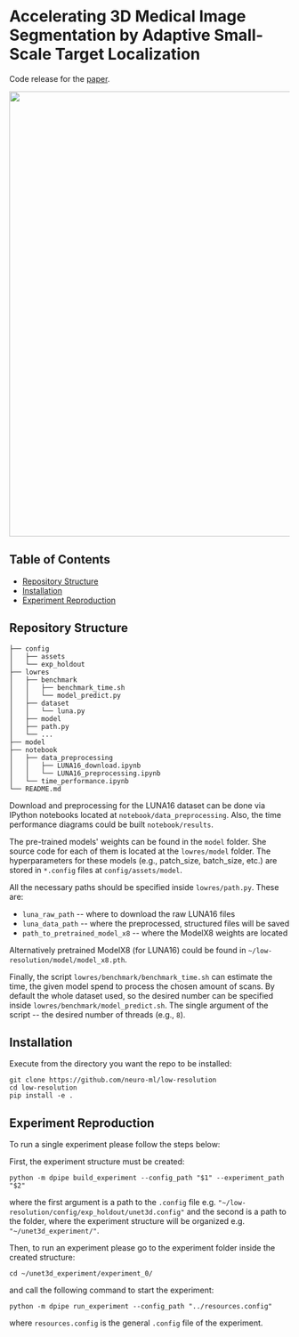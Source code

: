 # Accelerating 3D Medical Image Segmentation by Adaptive Small-Scale Target Localization
Code release for the [paper](https://www.mdpi.com/2313-433X/7/2/35).

<div align="center">
<img src="https://user-images.githubusercontent.com/25771270/139200236-e20097b7-7a94-49b5-9be3-3af0411038b7.png" width="800">
</div>

## Table of Contents
* [Repository Structure](#repository-structure)
* [Installation](#installation)
* [Experiment Reproduction](#experiment-reproduction)

## Repository Structure
```
├── config
│   ├── assets
│   └── exp_holdout
├── lowres
│   ├── benchmark
│   │   ├── benchmark_time.sh
│   │   └── model_predict.py
│   ├── dataset
│   │   └── luna.py
│   ├── model
│   ├── path.py
│   └── ...
├── model
├── notebook
│   ├── data_preprocessing
│   │   ├── LUNA16_download.ipynb
│   │   └── LUNA16_preprocessing.ipynb
│   └── time_performance.ipynb
└── README.md
```
Download and preprocessing for the LUNA16 dataset can be done via IPython notebooks located at `notebook/data_preprocessing`. Also, the time performance diagrams could be built `notebook/results`.

The pre-trained models' weights can be found in the `model` folder. She source code for each of them is located at the `lowres/model` folder. The hyperparameters for these models (e.g., patch_size, batch_size, etc.) are stored in `*.config` files at `config/assets/model`.

All the necessary paths should be specified inside `lowres/path.py`. These are:
- `luna_raw_path` -- where to download the raw LUNA16 files
- `luna_data_path` -- where the preprocessed, structured files will be saved
- `path_to_pretrained_model_x8` -- where the ModelX8 weights are located

Alternatively pretrained ModelX8 (for LUNA16) could be found in 
`~/low-resolution/model/model_x8.pth`.

Finally, the script `lowres/benchmark/benchmark_time.sh` can estimate the time, the given model spend to process the 
chosen amount of scans. By default the whole dataset used, so the desired number can be specified inside `lowres/benchmark/model_predict.sh`. The single argument of the script -- the desired number of threads (e.g., `8`).

## Installation
Execute from the directory you want the repo to be installed:

```
git clone https://github.com/neuro-ml/low-resolution
cd low-resolution
pip install -e .
```

## Experiment Reproduction
To run a single experiment please follow the steps below:

First, the experiment structure must be created:
```
python -m dpipe build_experiment --config_path "$1" --experiment_path "$2"
```

where the first argument is a path to the `.config` file e.g. 
`"~/low-resolution/config/exp_holdout/unet3d.config"`
and the second is a path to the folder, where the experiment structure will be organized e.g.
`"~/unet3d_experiment/"`.

Then, to run an experiment please go to the experiment folder inside the created structure:
```
cd ~/unet3d_experiment/experiment_0/
```
and call the following command to start the experiment:
```
python -m dpipe run_experiment --config_path "../resources.config"
```
where `resources.config` is the general `.config` file of the experiment.


